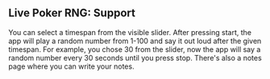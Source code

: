 ## Live Poker RNG: Support  

You can select a timespan from the visible slider. After pressing start, the app will play a random number from 1-100 and say it out loud after the given timespan.
For example, you chose 30 from the slider, now the app will say a random number every 30 seconds until you press stop.
There's also a notes page where you can write your notes.
